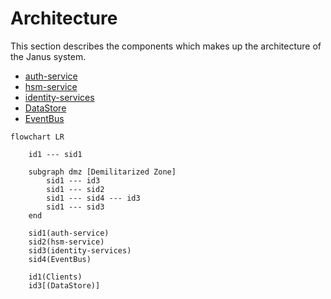# Architecture

This section describes the components which makes up the architecture of the Janus system.

- [auth-service](10_auth-service.md)
- [hsm-service](20_hsm-service.md)
- [identity-services](30_identity-services.md)
- [DataStore](40_DataStore.md)
- [EventBus](50_EventBus.md)

```mermaid
flowchart LR

    id1 --- sid1

    subgraph dmz [Demilitarized Zone]
        sid1 --- id3
        sid1 --- sid2
        sid1 --- sid4 --- id3
        sid1 --- sid3
    end

    sid1(auth-service)
    sid2(hsm-service)
    sid3(identity-services)
    sid4(EventBus)

    id1(Clients)
    id3[(DataStore)]
```
